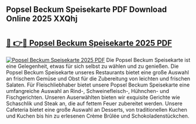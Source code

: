 ## Popsel Beckum Speisekarte PDF Download Online 2025 XXQhj

# <h2><a href="http://gcbj50.nevu.top/?p=Popsel+Beckum+Speisekarte">🔗 👉🔴 Popsel Beckum Speisekarte 2025 PDF</a></h2>

[![Popsel Beckum Speisekarte 2025 PDF](https://i.imgur.com/dBaPXMq.png)](http://gcbj50.nevu.top/?p=Popsel+Beckum+Speisekarte)
Die Popsel Beckum Speisekarte ist eine Gelegenheit, etwas für sich selbst zu wählen und zu genießen. Die Popsel Beckum Speisekarte unseres Restaurants bietet eine große Auswahl an frischem Gemüse und Obst für die Zubereitung von leichten und frischen Salaten. Für Fleischliebhaber bietet unsere Popsel Beckum Speisekarte eine umfangreiche Auswahl an Rind-, Schweinefleisch-, Hühnchen- und Fischgerichten. Unseren Auserwählten bieten wir exquisite Gerichte wie Schaschlik und Steak an, die auf fettem Feuer zubereitet werden. Unsere Cafeteria bietet eine große Auswahl an Desserts, von traditionellen Kuchen und Kuchen bis hin zu erlesenen Crème Brûlée und Schokoladenstückchen.
